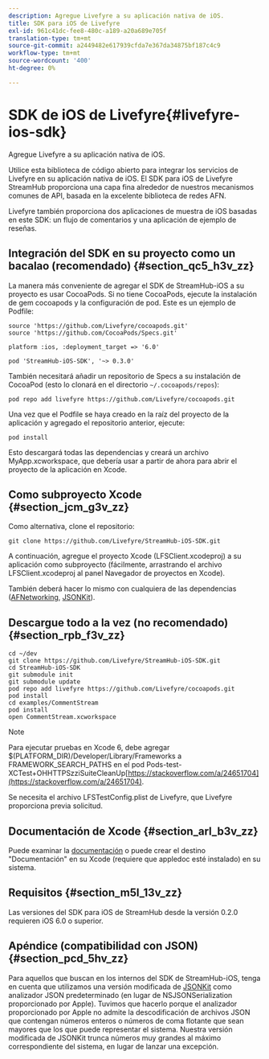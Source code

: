 ```yaml
---
description: Agregue Livefyre a su aplicación nativa de iOS.
title: SDK para iOS de Livefyre
exl-id: 961c41dc-fee8-480c-a189-a20a689e705f
translation-type: tm+mt
source-git-commit: a2449482e617939cfda7e367da34875bf187c4c9
workflow-type: tm+mt
source-wordcount: '400'
ht-degree: 0%

---
```


# SDK de iOS de Livefyre{#livefyre-ios-sdk}

Agregue Livefyre a su aplicación nativa de iOS.

Utilice esta biblioteca de código abierto para integrar los servicios de Livefyre en su aplicación nativa de iOS. El SDK para iOS de Livefyre StreamHub proporciona una capa fina alrededor de nuestros mecanismos comunes de API, basada en la excelente biblioteca de redes AFN.

Livefyre también proporciona dos aplicaciones de muestra de iOS basadas en este SDK: un flujo de comentarios y una aplicación de ejemplo de reseñas.

## Integración del SDK en su proyecto como un bacalao (recomendado) {#section_qc5_h3v_zz}

La manera más conveniente de agregar el SDK de StreamHub-iOS a su proyecto es usar CocoaPods. Si no tiene CocoaPods, ejecute la instalación de gem cocoapods y la configuración de pod. Este es un ejemplo de Podfile:

```
source 'https://github.com/Livefyre/cocoapods.git' 
source 'https://github.com/CocoaPods/Specs.git' 
  
platform :ios, :deployment_target => '6.0' 
  
pod 'StreamHub-iOS-SDK', '~> 0.3.0'
```

También necesitará añadir un repositorio de Specs a su instalación de CocoaPod (esto lo clonará en el directorio `~/.cocoapods/repos`):

```
pod repo add livefyre https://github.com/Livefyre/cocoapods.git
```

Una vez que el Podfile se haya creado en la raíz del proyecto de la aplicación y agregado el repositorio anterior, ejecute:

```
pod install
```

Esto descargará todas las dependencias y creará un archivo MyApp.xcworkspace, que debería usar a partir de ahora para abrir el proyecto de la aplicación en Xcode.

## Como subproyecto Xcode {#section_jcm_g3v_zz}

Como alternativa, clone el repositorio:

```
git clone https://github.com/Livefyre/StreamHub-iOS-SDK.git 
```

A continuación, agregue el proyecto Xcode (LFSClient.xcodeproj) a su aplicación como subproyecto (fácilmente, arrastrando el archivo LFSClient.xcodeproj al panel Navegador de proyectos en Xcode).

También deberá hacer lo mismo con cualquiera de las dependencias ([AFNetworking](https://github.com/AFNetworking/AFNetworking), [JSONKit](https://github.com/escherba/JSONKit)).

## Descargue todo a la vez (no recomendado) {#section_rpb_f3v_zz}

```
cd ~/dev 
git clone https://github.com/Livefyre/StreamHub-iOS-SDK.git 
cd StreamHub-iOS-SDK 
git submodule init 
git submodule update 
pod repo add livefyre https://github.com/Livefyre/cocoapods.git 
pod install 
cd examples/CommentStream 
pod install 
open CommentStream.xcworkspace
```

>[!NOTE]
>
>Para ejecutar pruebas en Xcode 6, debe agregar $(PLATFORM_DIR)/Developer/Library/Frameworks a FRAMEWORK_SEARCH_PATHS en el pod Pods-test-XCTest+OHHTTPSzziSuiteCleanUp[https://stackoverflow.com/a/24651704](https://stackoverflow.com/a/24651704).

Se necesita el archivo LFSTestConfig.plist de Livefyre, que Livefyre proporciona previa solicitud.

## Documentación de Xcode {#section_arl_b3v_zz}

Puede examinar la [documentación](https://livefyre.github.com/StreamHub-iOS-SDK/) o puede crear el destino &quot;Documentación&quot; en su Xcode (requiere que appledoc esté instalado) en su sistema.

## Requisitos {#section_m5l_13v_zz}

Las versiones del SDK para iOS de StreamHub desde la versión 0.2.0 requieren iOS 6.0 o superior.

## Apéndice (compatibilidad con JSON) {#section_pcd_5hv_zz}

Para aquellos que buscan en los internos del SDK de StreamHub-iOS, tenga en cuenta que utilizamos una versión modificada de [JSONKit](https://github.com/escherba/JSONKit) como analizador JSON predeterminado (en lugar de NSJSONSerialization proporcionado por Apple). Tuvimos que hacerlo porque el analizador proporcionado por Apple no admite la descodificación de archivos JSON que contengan números enteros o números de coma flotante que sean mayores que los que puede representar el sistema. Nuestra versión modificada de JSONKit trunca números muy grandes al máximo correspondiente del sistema, en lugar de lanzar una excepción.
